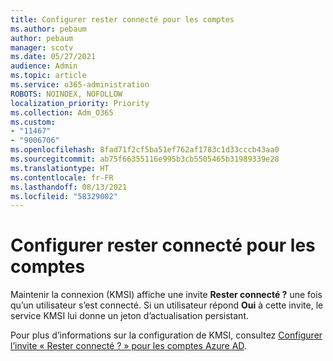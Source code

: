```yaml
---
title: Configurer rester connecté pour les comptes
ms.author: pebaum
author: pebaum
manager: scotv
ms.date: 05/27/2021
audience: Admin
ms.topic: article
ms.service: o365-administration
ROBOTS: NOINDEX, NOFOLLOW
localization_priority: Priority
ms.collection: Adm_O365
ms.custom:
- "11467"
- "9006706"
ms.openlocfilehash: 8fad71f2cf5ba51ef762af1783c1d33cccb43aa0
ms.sourcegitcommit: ab75f66355116e995b3cb5505465b31989339e28
ms.translationtype: HT
ms.contentlocale: fr-FR
ms.lasthandoff: 08/13/2021
ms.locfileid: "58329002"
---
```

# <a name="configure-stay-signed-in-for-accounts"></a>Configurer rester connecté pour les comptes

Maintenir la connexion (KMSI) affiche une invite **Rester connecté ?** une fois qu’un utilisateur s’est connecté. Si un utilisateur répond **Oui** à cette invite, le service KMSI lui donne un jeton d’actualisation persistant. 

Pour plus d’informations sur la configuration de KMSI, consultez [Configurer l’invite « Rester connecté ? » pour les comptes Azure AD](https://docs.microsoft.com/azure/active-directory/fundamentals/keep-me-signed-in).